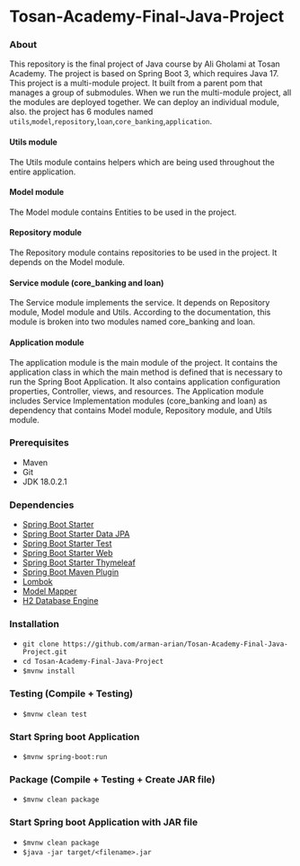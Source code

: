 # Tosan-Academy-Final-Java-Project

### About
This repository is the final project of Java course by Ali Gholami at Tosan Academy.
The project is based on Spring Boot 3, which requires Java 17.\
This project is a multi-module project. It built from a parent pom that manages a group of submodules. When we run the multi-module project, all the modules are deployed together. We can deploy an individual module, also. the project has 6 modules named `utils`,`model`,`repository`,`loan`,`core_banking`,`application`.

#### Utils module
The Utils module contains helpers which are being used throughout the entire application.

#### Model module
The Model module contains Entities to be used in the project.

#### Repository module
The Repository module contains repositories to be used in the project. It depends on the Model module.

#### Service module (core_banking and loan)
The Service module implements the service. It depends on Repository module, Model module and Utils. According to the documentation, this module is broken into two modules named core_banking and loan.

#### Application module
The application module is the main module of the project. It contains the application class in which the main method is defined that is necessary to run the Spring Boot Application. It also contains application configuration properties, Controller, views, and resources.
The Application module includes Service Implementation modules (core_banking and loan) as dependency that contains Model module, Repository module, and Utils module.



### Prerequisites
* Maven
* Git
* JDK 18.0.2.1

### Dependencies
* [Spring Boot Starter](https://mvnrepository.com/artifact/org.springframework.boot/spring-boot-starter)
* [Spring Boot Starter Data JPA](https://mvnrepository.com/artifact/org.springframework.boot/spring-boot-starter-data-jpa)
* [Spring Boot Starter Test](https://mvnrepository.com/artifact/org.springframework.boot/spring-boot-starter-test)
* [Spring Boot Starter Web](https://mvnrepository.com/artifact/org.springframework.boot/spring-boot-starter-web) 
* [Spring Boot Starter Thymeleaf](https://mvnrepository.com/artifact/org.springframework.boot/spring-boot-starter-thymeleaf)
* [Spring Boot Maven Plugin](https://mvnrepository.com/artifact/org.springframework.boot/spring-boot-maven-plugin)
* [Lombok](https://mvnrepository.com/artifact/org.projectlombok/lombok)
* [Model Mapper](https://mvnrepository.com/artifact/org.modelmapper/modelmapper)
* [H2 Database Engine](https://mvnrepository.com/artifact/com.h2database/h2)

### Installation
* `git clone https://github.com/arman-arian/Tosan-Academy-Final-Java-Project.git`
* `cd Tosan-Academy-Final-Java-Project`
* `$mvnw install`

### Testing (Compile + Testing)
* `$mvnw clean test`

### Start Spring boot Application
* `$mvnw spring-boot:run`

### Package (Compile + Testing + Create JAR file)
* `$mvnw clean package`

### Start Spring boot Application with JAR file
* `$mvnw clean package`
* `$java -jar target/<filename>.jar`